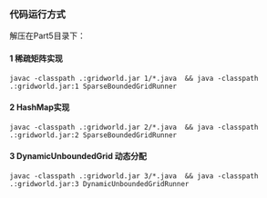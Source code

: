 ### 代码运行方式

解压在Part5目录下：

#### 1 稀疏矩阵实现

```
javac -classpath .:gridworld.jar 1/*.java  && java -classpath .:gridworld.jar:1 SparseBoundedGridRunner

```



#### 2 HashMap实现

```
javac -classpath .:gridworld.jar 2/*.java  && java -classpath .:gridworld.jar:2 SparseBoundedGridRunner

```



#### 3 DynamicUnboundedGrid 动态分配

```
javac -classpath .:gridworld.jar 3/*.java  && java -classpath .:gridworld.jar:3 DynamicUnboundedGridRunner

```

